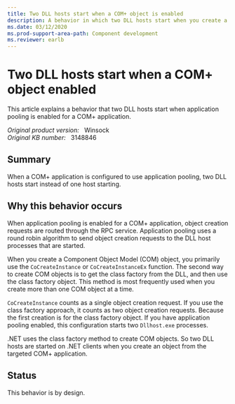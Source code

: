 ```yaml
---
title: Two DLL hosts start when a COM+ object is enabled
description: A behavior in which two DLL hosts start when you create a COM+ object that has pooling enabled.
ms.date: 03/12/2020
ms.prod-support-area-path: Component development
ms.reviewer: earlb
---
```

# Two DLL hosts start when a COM+ object enabled

This article explains a behavior that two DLL hosts start when application pooling is enabled for a COM+ application.

_Original product version:_ &nbsp; Winsock  
_Original KB number:_ &nbsp; 3148846

## Summary

When a COM+ application is configured to use application pooling, two DLL hosts start instead of one host starting.

## Why this behavior occurs

When application pooling is enabled for a COM+ application, object creation requests are routed through the RPC service. Application pooling uses a round robin algorithm to send object creation requests to the DLL host processes that are started.

When you create a Component Object Model (COM) object, you primarily use the `CoCreateInstance` or `CoCreateInstanceEx` function. The second way to create COM objects is to get the class factory from the DLL, and then use the class factory object. This method is most frequently used when you create more than one COM object at a time.

`CoCreateInstance` counts as a single object creation request. If you use the class factory approach, it counts as two object creation requests. Because the first creation is for the class factory object. If you have application pooling enabled, this configuration starts two `Dllhost.exe` processes.

.NET uses the class factory method to create COM objects. So two DLL hosts are started on .NET clients when you create an object from the targeted COM+ application.

## Status

This behavior is by design.
